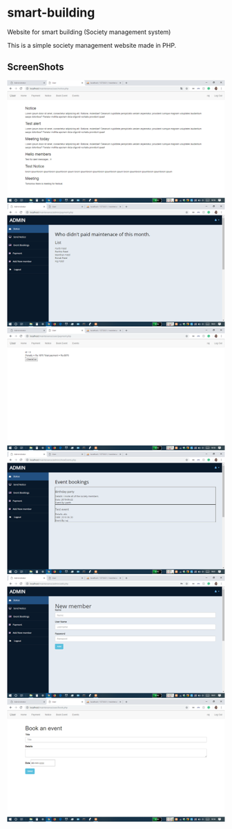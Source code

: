 # smart-building
Website for smart building (Society management system)

This is a simple society management website made in PHP.

## ScreenShots

<img src="res/1.png">
<img src="res/2.png">
<img src="res/3.png">
<img src="res/4.png">
<img src="res/5.png">
<img src="res/6.png">
